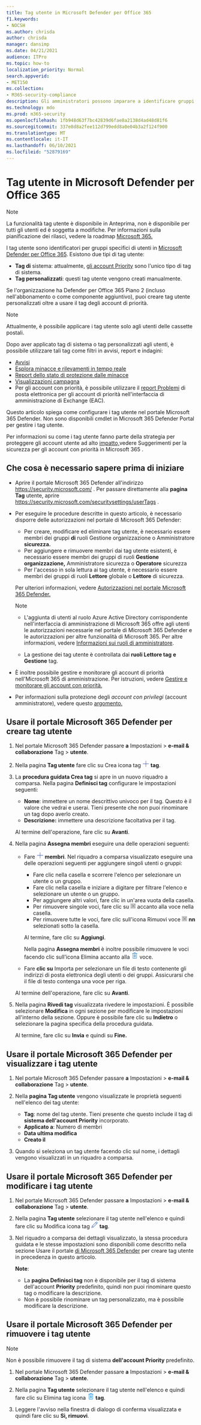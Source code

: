 ```yaml
---
title: Tag utente in Microsoft Defender per Office 365
f1.keywords:
- NOCSH
ms.author: chrisda
author: chrisda
manager: dansimp
ms.date: 04/21/2021
audience: ITPro
ms.topic: how-to
localization_priority: Normal
search.appverid:
- MET150
ms.collection:
- M365-security-compliance
description: Gli amministratori possono imparare a identificare gruppi specifici di utenti con tag utente in Microsoft Defender per Office 365 Piano 2. Il filtro dei tag è disponibile tra avvisi, report e indagini in Microsoft Defender per Office 365 per identificare rapidamente gli utenti con tag.
ms.technology: mdo
ms.prod: m365-security
ms.openlocfilehash: 1fb948d63f7bc42839d6fae8a2138d4ad48d81f6
ms.sourcegitcommit: 337e8d8a2fee112d799edd8a0e04b3a2f124f900
ms.translationtype: MT
ms.contentlocale: it-IT
ms.lasthandoff: 06/10/2021
ms.locfileid: "52879169"
---
```

# <a name="user-tags-in-microsoft-defender-for-office-365"></a>Tag utente in Microsoft Defender per Office 365

> [!NOTE]
> La funzionalità tag utente è disponibile in Anteprima, non è disponibile per tutti gli utenti ed è soggetta a modifiche. Per informazioni sulla pianificazione dei rilasci, vedere la roadmap [Microsoft 365.](https://www.microsoft.com/microsoft-365/roadmap)

I tag utente sono identificatori per gruppi specifici di utenti in [Microsoft Defender per Office 365](defender-for-office-365.md). Esistono due tipi di tag utente:

- **Tag di** sistema: attualmente, [gli account Priority](../../admin/setup/priority-accounts.md) sono l'unico tipo di tag di sistema.
- **Tag personalizzati**: questi tag utente vengono creati manualmente.

Se l'organizzazione ha Defender per Office 365 Piano 2 (incluso nell'abbonamento o come componente aggiuntivo), puoi creare tag utente personalizzati oltre a usare il tag degli account di priorità.

> [!NOTE]
> Attualmente, è possibile applicare i tag utente solo agli utenti delle cassette postali.

Dopo aver applicato tag di sistema o tag personalizzati agli utenti, è possibile utilizzare tali tag come filtri in avvisi, report e indagini:

- [Avvisi](alerts.md)
- [Esplora minacce e rilevamenti in tempo reale](threat-explorer.md)
- [Report dello stato di protezione dalle minacce](view-email-security-reports.md#threat-protection-status-report)
- [Visualizzazioni campagna](campaigns.md)
- Per gli account con priorità, è possibile utilizzare il [report Problemi](/exchange/monitoring/mail-flow-reports/mfr-email-issues-for-priority-accounts-report) di posta elettronica per gli account di priorità nell'interfaccia di amministrazione di Exchange (EAC).

Questo articolo spiega come configurare i tag utente nel portale Microsoft 365 Defender. Non sono disponibili cmdlet in Microsoft 365 Defender Portal per gestire i tag utente.

Per informazioni su come i tag utente fanno parte della strategia per proteggere gli account utente ad alto [impatto,](security-recommendations-for-priority-accounts.md)vedere Suggerimenti per la sicurezza per gli account con priorità in Microsoft 365 .

## <a name="what-do-you-need-to-know-before-you-begin"></a>Che cosa è necessario sapere prima di iniziare

- Aprire il portale Microsoft 365 Defender all'indirizzo <https://security.microsoft.com/> . Per passare direttamente alla **pagina Tag** utente, aprire <https://security.microsoft.com/securitysettings/userTags> .

- Per eseguire le procedure descritte in questo articolo, è necessario disporre delle autorizzazioni nel portale di Microsoft 365 Defender:
  - Per creare, modificare ed eliminare tag utente, è necessario essere membri dei gruppi **di** ruoli Gestione organizzazione o Amministratore **sicurezza.**
  - Per aggiungere e rimuovere membri dai tag utente esistenti, è necessario essere membri dei gruppi di ruoli **Gestione** **organizzazione,** Amministratore sicurezza o **Operatore** sicurezza
  - Per l'accesso in sola lettura ai tag utente, è necessario essere membri dei gruppi di ruoli **Lettore** globale o **Lettore** di sicurezza.

  Per ulteriori informazioni, vedere [Autorizzazioni nel portale Microsoft 365 Defender.](permissions-in-the-security-and-compliance-center.md)

  > [!NOTE]
  >
  > - L'aggiunta di utenti al ruolo Azure Active Directory corrispondente nell'interfaccia di amministrazione di Microsoft 365 offre  agli utenti le autorizzazioni necessarie nel portale di Microsoft 365 Defender e le autorizzazioni per altre funzionalità di Microsoft 365. Per altre informazioni, vedere [Informazioni sui ruoli di amministratore](../../admin/add-users/about-admin-roles.md).
  >
  > - La gestione dei tag utente è controllata dai **ruoli Lettore tag** **e Gestione** tag.

- È inoltre possibile gestire e monitorare gli account di priorità nell'Microsoft 365 di amministrazione. Per istruzioni, vedere [Gestire e monitorare gli account con priorità.](../../admin/setup/priority-accounts.md)

- Per informazioni sulla protezione degli _account con privilegi_ (account amministratore), vedere questo [argomento.](/azure/architecture/framework/security/critical-impact-accounts)

## <a name="use-the-microsoft-365-defender-portal-to-create-user-tags"></a>Usare il portale Microsoft 365 Defender per creare tag utente

1. Nel portale Microsoft 365 Defender passare **a** Impostazioni \> **e-mail & collaborazione** Tag \> **utente**.

2. Nella pagina **Tag utente** fare clic su Crea icona tag ![ Crea ](../../media/m365-cc-sc-create-icon.png) **tag**.

3. La **procedura guidata Crea tag** si apre in un nuovo riquadro a comparsa. Nella pagina **Definisci tag** configurare le impostazioni seguenti:
   - **Nome**: immettere un nome descrittivo univoco per il tag. Questo è il valore che vedrai e userai. Tieni presente che non puoi rinominare un tag dopo averlo creato.
   - **Descrizione:** immettere una descrizione facoltativa per il tag.

   Al termine dell'operazione, fare clic su **Avanti**.

4. Nella pagina **Assegna membri** eseguire una delle operazioni seguenti:
   - Fare ![ clic su Aggiungi membri icona Aggiungi ](../../media/m365-cc-sc-create-icon.png) **membri**. Nel riquadro a comparsa visualizzato eseguire una delle operazioni seguenti per aggiungere singoli utenti o gruppi:
     - Fare clic nella casella e scorrere l'elenco per selezionare un utente o un gruppo.
     - Fare clic nella casella e iniziare a digitare per filtrare l'elenco e selezionare un utente o un gruppo.
     - Per aggiungere altri valori, fare clic in un'area vuota della casella.
     - Per rimuovere singole voci, fare clic su ![Icona Rimuovi voce](../../media/m365-cc-sc-remove-selection-icon.png) accanto alla voce nella casella.
     - Per rimuovere tutte le voci, fare clic sull'icona Rimuovi voce ![ nell'elemento Utenti e gruppi ](../../media/m365-cc-sc-remove-selection-icon.png) **nn** selezionati sotto la casella.

     Al termine, fare clic su **Aggiungi**.

     Nella pagina **Assegna membri** è inoltre possibile rimuovere le voci facendo clic sull'icona Elimina accanto alla ![ ](../../media/m365-cc-sc-delete-icon.png) voce.

   - Fare **clic su** Importa per selezionare un file di testo contenente gli indirizzi di posta elettronica degli utenti o dei gruppi. Assicurarsi che il file di testo contenga una voce per riga.

   Al termine dell'operazione, fare clic su **Avanti**.

5. Nella pagina **Rivedi tag** visualizzata rivedere le impostazioni. È possibile selezionare **Modifica** in ogni sezione per modificare le impostazioni all'interno della sezione. Oppure è possibile fare clic su **Indietro** o selezionare la pagina specifica della procedura guidata.

   Al termine, fare clic su **Invia** e quindi su **Fine.**

## <a name="use-the-microsoft-365-defender-portal-to-view-user-tags"></a>Usare il portale Microsoft 365 Defender per visualizzare i tag utente

1. Nel portale Microsoft 365 Defender passare **a** Impostazioni \> **e-mail & collaborazione** Tag \> **utente**.

2. Nella **pagina Tag utente** vengono visualizzate le proprietà seguenti nell'elenco dei tag utente:

   - **Tag**: nome del tag utente. Tieni presente che questo include il tag di **sistema dell'account Priority** incorporato.
   - **Applicato a**: Numero di membri
   - **Data ultima modifica**
   - **Creato il**

3. Quando si seleziona un tag utente facendo clic sul nome, i dettagli vengono visualizzati in un riquadro a comparsa.

## <a name="use-the-microsoft-365-defender-portal-to-modify-user-tags"></a>Usare il portale Microsoft 365 Defender per modificare i tag utente

1. Nel portale Microsoft 365 Defender passare **a** Impostazioni \> **e-mail & collaborazione** Tag \> **utente**.

2. Nella pagina **Tag utente** selezionare il tag utente nell'elenco e quindi fare clic su Modifica icona tag ![ Modifica ](../../media/m365-cc-sc-edit-icon.png) **tag**.

3. Nel riquadro a comparsa dei dettagli visualizzato, la stessa procedura guidata e le stesse impostazioni sono disponibili come descritto nella sezione Usare il portale [di Microsoft 365 Defender](#use-the-microsoft-365-defender-portal-to-create-user-tags) per creare tag utente in precedenza in questo articolo.

   **Note**:

   - La **pagina Definisci tag** non è disponibile per il tag di sistema dell'account **Priority** predefinito, quindi non puoi rinominare questo tag o modificare la descrizione.
   - Non è possibile rinominare un tag personalizzato, ma è possibile modificare la descrizione.

## <a name="use-the-microsoft-365-defender-portal-to-remove-user-tags"></a>Usare il portale Microsoft 365 Defender per rimuovere i tag utente

> [!NOTE]
> Non è possibile rimuovere il tag di sistema **dell'account Priority** predefinito.

1. Nel portale Microsoft 365 Defender passare **a** Impostazioni \> **e-mail & collaborazione** Tag \> **utente**.

2. Nella pagina **Tag utente** selezionare il tag utente nell'elenco e quindi fare clic su Elimina tag icona ![ Elimina ](../../media/m365-cc-sc-delete-icon.png) **tag**.

3. Leggere l'avviso nella finestra di dialogo di conferma visualizzata e quindi fare clic su **Sì, rimuovi**.
